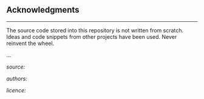 ## Acknowledgments
------------------

The source code stored into this repository is not written from scratch. Ideas and code snippets from other projects have been used.
Never reinvent the wheel.

...

*source:*

*authors:*

*licence:*
